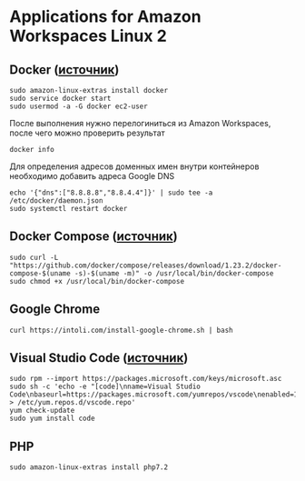 # Applications for Amazon Workspaces Linux 2

## Docker ([источник](https://docs.aws.amazon.com/AmazonECS/latest/developerguide/docker-basics.html))

    sudo amazon-linux-extras install docker
    sudo service docker start
    sudo usermod -a -G docker ec2-user

После выполнения нужно перелогиниться из Amazon Workspaces, после чего можно проверить результат

    docker info

Для определения адресов доменных имен внутри контейнеров необходимо добавить адреса Google DNS

    echo '{"dns":["8.8.8.8","8.8.4.4"]}' | sudo tee -a /etc/docker/daemon.json
    sudo systemctl restart docker

## Docker Compose ([источник](https://docs.docker.com/compose/install/))

    sudo curl -L "https://github.com/docker/compose/releases/download/1.23.2/docker-compose-$(uname -s)-$(uname -m)" -o /usr/local/bin/docker-compose
    sudo chmod +x /usr/local/bin/docker-compose

## Google Chrome
    curl https://intoli.com/install-google-chrome.sh | bash

## Visual Studio Code ([источник](https://code.visualstudio.com/docs/setup/linux))

    sudo rpm --import https://packages.microsoft.com/keys/microsoft.asc
    sudo sh -c 'echo -e "[code]\nname=Visual Studio Code\nbaseurl=https://packages.microsoft.com/yumrepos/vscode\nenabled=1\ngpgcheck=1\ngpgkey=https://packages.microsoft.com/keys/microsoft.asc" > /etc/yum.repos.d/vscode.repo'
    yum check-update
    sudo yum install code

## PHP

    sudo amazon-linux-extras install php7.2
